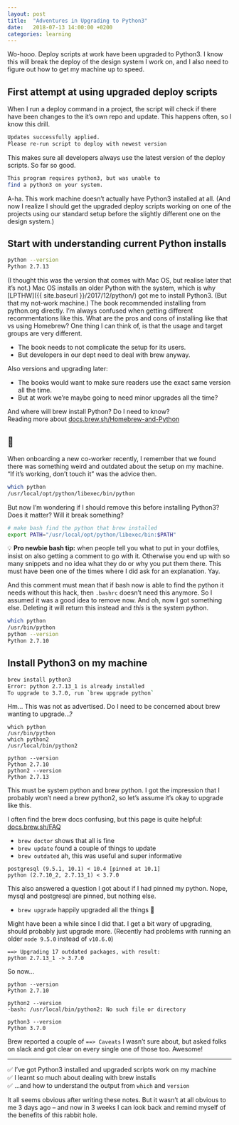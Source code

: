 ```yaml
---
layout: post
title:  "Adventures in Upgrading to Python3"
date:   2018-07-13 14:00:00 +0200
categories: learning
---
```


Wo-hooo. Deploy scripts at work have been upgraded to Python3. I know this will break the deploy of the design system I work on, and I also need to figure out how to get my machine up to speed.

## First attempt at using upgraded deploy scripts

When I run a deploy command in a project, the script will check if there have been changes to the it’s own repo and update. This happens often, so I know this drill.

```bash
Updates successfully applied.
Please re-run script to deploy with newest version
```

This makes sure all developers always use the latest version of the deploy scripts. So far so good.

```bash
This program requires python3, but was unable to
find a python3 on your system.
```

A-ha. This work machine doesn’t actually have Python3 installed at all. (And now I realize I should get the upgraded deploy scripts working on one of the projects using our standard setup before the slightly different one on the design system.)

## Start with understanding current Python installs

```bash
python --version
Python 2.7.13
```

(I thought this was the version that comes with Mac OS, but realise later that it’s not.)  Mac OS installs an older Python with the system, which is why [LPTHW]({{ site.baseurl }}/2017/12/python/) got me to install Python3. (But that my not-work machine.) The book recommended installing from python.org directly. I’m always confused when getting different recommentations like this. What are the pros and cons of installing like that vs using Homebrew? One thing I can think of, is that the usage and target groups are very different.
* The book needs to not complicate the setup for its users.
* But developers in our dept need to deal with brew anyway.

Also versions and upgrading later:
* The books would want to make sure readers use the exact same version all the time.
* But at work we’re maybe going to need minor upgrades all the time?

And where will brew install Python? Do I need to know?<br>
Reading more about [docs.brew.sh/Homebrew-and-Python](https://docs.brew.sh/Homebrew-and-Python)

## 🤔

When onboarding a new co-worker recently, I remember that we found there was something weird and outdated about the setup on my machine. “If it’s working, don’t touch it” was the advice then.

```bash
which python
/usr/local/opt/python/libexec/bin/python
```

But now I’m wondering if I should remove this before installing Python3? Does it matter? Will it break something?

```bash
# make bash find the python that brew installed
export PATH="/usr/local/opt/python/libexec/bin:$PATH"
```

💡 **Pro newbie bash tip:** when people tell you what to put in your dotfiles, insist on also getting a comment to go with it. Otherwise you end up with so many snippets and no idea what they do or why you put them there. This must have been one of the times where I did ask for an explanation. Yay.

And this comment must mean that if bash now is able to find the python it needs without this hack, then `.bashrc` doesn’t need this anymore. So I assumed it was a good idea to remove now. And oh, now I got something else. Deleting it will return this instead and _this_ is the system python.

```bash
which python
/usr/bin/python
python --version
Python 2.7.10
```

## Install Python3 on my machine

```bash
brew install python3
Error: python 2.7.13_1 is already installed
To upgrade to 3.7.0, run `brew upgrade python`
```

Hm… This was not as advertised. Do I need to be concerned about brew wanting to upgrade…?

```
which python
/usr/bin/python
which python2
/usr/local/bin/python2
```

```
python --version
Python 2.7.10
python2 --version
Python 2.7.13
```

This must be system python and brew python. I got the impression that I probably won’t need a brew python2, so let’s assume it’s okay to upgrade like this.

I often find the brew docs confusing, but this page is quite helpful: [docs.brew.sh/FAQ](https://docs.brew.sh/FAQ)

* `brew doctor` shows that all is fine
* `brew update` found a couple of things to update
* `brew outdated` ah, this was useful and super informative

```
postgresql (9.5.1, 10.1) < 10.4 [pinned at 10.1]
python (2.7.10_2, 2.7.13_1) < 3.7.0
```

This also answered a question I got about if I had pinned my python. Nope, mysql and postgresql are pinned, but nothing else.

* `brew upgrade` happily upgraded all the things 🎉

Might have been a while since I did that. I get a bit wary of upgrading, should probably just upgrade more. (Recently had problems with running an older `node 9.5.0` instead of `v10.6.0`)

```
==> Upgrading 17 outdated packages, with result:
python 2.7.13_1 -> 3.7.0
```

So now…

```
python --version
Python 2.7.10

python2 --version
-bash: /usr/local/bin/python2: No such file or directory

python3 --version
Python 3.7.0
```

Brew reported a couple of `==> Caveats` I wasn’t sure about, but asked folks on slack and got clear on every single one of those too. Awesome!

---

✅ I’ve got Python3 installed and upgraded scripts work on my machine<br>
✅ I learnt so much about dealing with brew installs<br>
✅ …and how to understand the output from `which` and `version`

It all seems obvious after writing these notes. But it wasn’t at all obvious to me 3 days ago – and now in 3 weeks I can look back and remind myself of the benefits of this rabbit hole.
